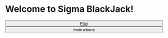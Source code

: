 
<head>
  <link rel="stylesheet" href="assets/css/style.css" />
</head>
<body>
  <div class="container content-container">
    <h1 class="blackjack-title">Welcome to Sigma BlackJack!</h1>
    <div
        class="button-container2"
        style="display: flex; justify-content: center; flex-direction: column"
      >
        <button class="Play"><a href="https://eros-code.github.io/sigma-blackjack/blackjack.html">Play</a></button>
        <button href="" class="instructions">Instructions</button>
    </div>
  </div>
</body>
